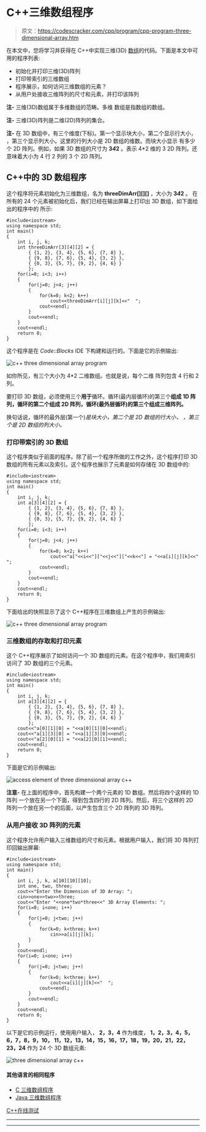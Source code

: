# C++三维数组程序

> 原文：<https://codescracker.com/cpp/program/cpp-program-three-dimensional-array.htm>

在本文中，您将学习并获得在 C++中实现三维(3D) [数组](/cpp/cpp-arrays.htm)的代码。下面是本文中可用的程序列表:

*   初始化并打印三维(3D)阵列
*   打印带索引的三维数组
*   程序展示，如何访问三维数组的元素？
*   从用户处接收三维阵列的尺寸和元素，并打印该阵列

**注-** 三维(3D)数组属于多维数组的范畴。多维 数组是指数组的数组。

**注-** 三维(3D)阵列是二维(2D)阵列的集合。

**注-** 在 3D 数组中，有三个维度(下标)。第一个显示块大小，第二个显示行大小， ，第三个显示列大小。这里的行列大小是 2D 数组的维数。而块大小显示 有多少个 2D 阵列。例如，如果 3D 数组的尺寸为 **3*4*2** 。表示 4*2 维的 3 2D 阵列。还意味着大小为 4 行 2 列的 3 个 2D 阵列。

## C++中的 3D 数组程序

这个程序将元素初始化为三维数组，名为 **threeDimArr[][][]** ，大小为 **3*4*2** 。 在所有的 24 个元素被初始化后，我们已经在输出屏幕上打印出 3D 数组，如下面给出的程序中的 所示:

```
#include<iostream>
using namespace std;
int main()
{
    int i, j, k;
    int threeDimArr[3][4][2] = {
        { {1, 2}, {3, 4}, {5, 6}, {7, 8} },
        { {9, 8}, {7, 6}, {5, 4}, {3, 2} },
        { {0, 3}, {5, 7}, {9, 2}, {4, 6} }
        };
    for(i=0; i<3; i++)
    {
        for(j=0; j<4; j++)
        {
            for(k=0; k<2; k++)
                cout<<threeDimArr[i][j][k]<<"  ";
            cout<<endl;
        }
        cout<<endl;
    }
    cout<<endl;
    return 0;
}
```

这个程序是在 *Code::Blocks* IDE 下构建和运行的。下面是它的示例输出:

![c++ three dimensional array program](img/299fb6ff6f1acc844f2a3124a73fb18d.png)

如你所见，有三个大小为 4*2 二维数组。也就是说，每个二维 阵列包含 4 行和 2 列。

要打印 3D 数组，必须使用三个**用于**循环。循环(最内层循环)的第三个**组成 1D 阵列，**循环的第二个**组成 2D 阵列，**循环(最外层循环)的第三个**组成三维阵列。**

换句话说，循环的最外层(第一个)*是块大小，第二个是 2D 数组的行大小， ，第三个是 2D 数组的列大小。*

### 打印带索引的 3D 数组

这个程序类似于前面的程序。除了前一个程序所做的工作之外，这个程序打印 3D 数组的所有元素以及索引。这个程序也展示了元素是如何存储在 3D 数组中的:

```
#include<iostream>
using namespace std;
int main()
{
    int i, j, k;
    int a[3][4][2] = {
        { {1, 2}, {3, 4}, {5, 6}, {7, 8} },
        { {9, 8}, {7, 6}, {5, 4}, {3, 2} },
        { {0, 3}, {5, 7}, {9, 2}, {4, 6} }
        };
    for(i=0; i<3; i++)
    {
        for(j=0; j<4; j++)
        {
            for(k=0; k<2; k++)
                cout<<"a["<<i<<"]["<<j<<"]["<<k<<"] = "<<a[i][j][k]<<"  ";
            cout<<endl;
        }
        cout<<endl;
    }
    cout<<endl;
    return 0;
}
```

下面给出的快照显示了这个 C++程序在三维数组上产生的示例输出:

![c++ three dimensional array program](img/917d2bc2e63d211ce93a5624371bfd19.png)

### 三维数组的存取和打印元素

这个 C++程序展示了如何访问一个 3D 数组的元素。在这个程序中，我们用索引访问了 3D 数组的三个元素。

```
#include<iostream>
using namespace std;
int main()
{
    int i, j, k;
    int a[3][4][2] = {
        { {1, 2}, {3, 4}, {5, 6}, {7, 8} },
        { {9, 8}, {7, 6}, {5, 4}, {3, 2} },
        { {0, 3}, {5, 7}, {9, 2}, {4, 6} }
        };
    cout<<"a[0][1][0] = "<<a[0][1][0]<<endl;
    cout<<"a[1][3][0] = "<<a[1][3][0]<<endl;
    cout<<"a[2][0][1] = "<<a[2][0][1]<<endl;
    cout<<endl;
    return 0;
}
```

下面是它的示例输出:

![access element of three dimensional array c++](img/fea88e856ef3d00aadfd5e2510fe9802.png)

**注意-** 在上面的程序中，首先构建一个两个元素的 1D 数组。然后将四个这样的 1D 阵列 一个放在另一个下面，得到包含四行的 2D 阵列。然后，将三个这样的 2D 阵列一个放在另一个的后面，以产生包含三个 2D 阵列的 3D 阵列。

### 从用户接收 3D 阵列的元素

这个程序允许用户输入三维数组的尺寸和元素。根据用户输入，我们将 3D 阵列打印回输出屏幕:

```
#include<iostream>
using namespace std;
int main()
{
    int i, j, k, a[10][10][10];
    int one, two, three;
    cout<<"Enter the Dimension of 3D Array: ";
    cin>>one>>two>>three;
    cout<<"Enter "<<one*two*three<<" 3D Array Elements: ";
    for(i=0; i<one; i++)
    {
        for(j=0; j<two; j++)
        {
            for(k=0; k<three; k++)
                cin>>a[i][j][k];
        }
    }
    cout<<endl;
    for(i=0; i<one; i++)
    {
        for(j=0; j<two; j++)
        {
            for(k=0; k<three; k++)
                cout<<a[i][j][k]<<"  ";
            cout<<endl;
        }
        cout<<endl;
    }
    cout<<endl;
    return 0;
}
```

以下是它的示例运行，使用用户输入， **2，3，4** 作为维度， **1，2，3，4，5，6，7，8，9，10， 11，12，13，14，15，16，17，18，19，20，21，22，23，24** 作为 24 个 3D 数组元素:

![three dimensional array c++](img/c211960568fa0990d3bc665118c038c1.png)

#### 其他语言的相同程序

*   [C 三维数组程序](/c/program/c-program-three-dimensional-array.htm)
*   [Java 三维数组程序](/java/program/java-program-three-dimensional-array.htm)

[C++在线测试](/exam/showtest.php?subid=3)

* * *

* * *